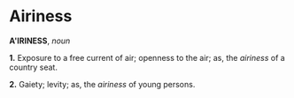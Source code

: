 # Airiness

**A'IRINESS**, _noun_

**1.** Exposure to a free current of air; openness to the air; as, the _airiness_ of a country seat.

**2.** Gaiety; levity; as, the _airiness_ of young persons.
